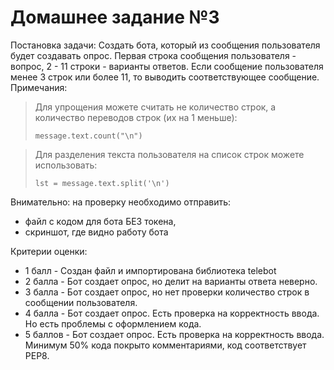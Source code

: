 # Домашнее задание №3
Постановка задачи:
Создать бота, который из сообщения пользователя будет создавать опрос. Первая строка сообщения пользователя - вопрос, 2 - 11 строки - варианты ответов. Если сообщение пользователя менее 3 строк или более 11, то выводить соответствующее сообщение.
Примечания:
> Для упрощения можете считать не количество строк, а количество переводов строк (их на 1 меньше):
>
> `message.text.count("\n")`

> Для разделения текста пользователя на список строк можете использовать:
>
> `lst = message.text.split('\n')`

Внимательно: на проверку необходимо отправить:
- файл с кодом для бота БЕЗ токена,
- скриншот, где видно работу бота

Критерии оценки:

- 1 балл - Создан файл и импортирована библиотека telebot
- 2 балла - Бот создает опрос, но делит на варианты ответа неверно.
- 3 балла - Бот создает опрос, но нет проверки количество строк в сообщении пользователя.
- 4 балла - Бот создает опрос. Есть проверка на корректность ввода. Но есть проблемы с оформлением кода.
- 5 баллов - Бот создает опрос. Есть проверка на корректность ввода.  Минимум 50% кода покрыто комментариями, код соответствует PEP8.
